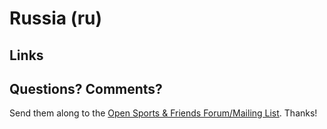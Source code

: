 # Russia (ru)

## Links




## Questions? Comments?

Send them along to the
[Open Sports & Friends Forum/Mailing List](http://groups.google.com/group/opensport).
Thanks!
